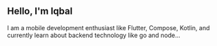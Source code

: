 ## Hello, I'm Iqbal

I am a mobile development enthusiast like Flutter, Compose, Kotlin, and currently learn about backend technology like go and node...